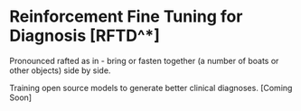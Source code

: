 # Reinforcement Fine Tuning for Diagnosis [RFTD^*]
Pronounced rafted as in - bring or fasten together (a number of boats or other objects) side by side.

Training open source models to generate better clinical diagnoses.
[Coming Soon]
